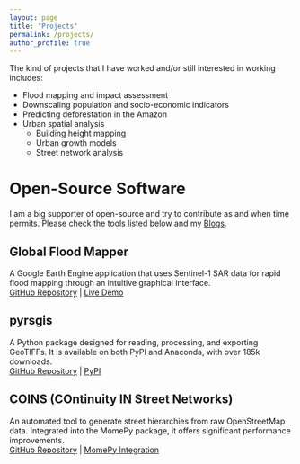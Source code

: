 ```yaml
---
layout: page
title: "Projects"
permalink: /projects/
author_profile: true
---
```


The kind of projects that I have worked and/or still interested in working includes:
- Flood mapping and impact assessment
- Downscaling population and socio-economic indicators
- Predicting deforestation in the Amazon 
- Urban spatial analysis
  - Building height mapping
  - Urban growth models
  - Street network analysis

Open-Source Software
=====
I am a big supporter of open-source and try to contribute as and when time permits.
Please check the tools listed below and my [Blogs](/year-archive/).

Global Flood Mapper
------
A Google Earth Engine application that uses Sentinel-1 SAR data for rapid flood mapping through an intuitive graphical interface.  
[GitHub Repository](https://github.com/PratyushTripathy/global_flood_mapper) | [Live Demo](https://wbwaterdata.org/dataset/google-earth-engine-apps-flood-mapper-tool)

pyrsgis
------
A Python package designed for reading, processing, and exporting GeoTIFFs. It is available on both PyPI and Anaconda, with over 185k downloads.  
[GitHub Repository](https://github.com/PratyushTripathy/pyrsgis) | [PyPI](https://pypi.org/project/pyrsgis)

COINS (COntinuity IN Street Networks)
------
An automated tool to generate street hierarchies from raw OpenStreetMap data. Integrated into the MomePy package, it offers significant performance improvements.  
[GitHub Repository](https://github.com/PratyushTripathy/COINS) | [MomePy Integration](http://docs.momepy.org/en/v0.7.2/generated/momepy.COINS.html)
